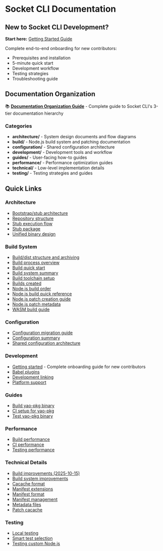 # Socket CLI Documentation

## New to Socket CLI Development?

**Start here:** [Getting Started Guide](development/getting-started.md)

Complete end-to-end onboarding for new contributors:
- Prerequisites and installation
- 5-minute quick start
- Development workflow
- Testing strategies
- Troubleshooting guide

## Documentation Organization

📚 **[Documentation Organization Guide](documentation-organization.md)** - Complete guide to Socket CLI's 3-tier documentation hierarchy

### Categories

- **architecture/** - System design documents and flow diagrams
- **build/** - Node.js build system and patching documentation
- **configuration/** - Shared configuration architecture
- **development/** - Development tools and workflow
- **guides/** - User-facing how-to guides
- **performance/** - Performance optimization guides
- **technical/** - Low-level implementation details
- **testing/** - Testing strategies and guides

## Quick Links

### Architecture
- [Bootstrap/stub architecture](architecture/bootstrap-stub.md)
- [Repository structure](architecture/repository.md)
- [Stub execution flow](architecture/stub-execution.md)
- [Stub package](architecture/stub-package.md)
- [Unified binary design](architecture/unified-binary.md)

### Build System
- [Build/dist structure and archiving](build/build-dist-structure.md)
- [Build process overview](build/build-process.md)
- [Build quick start](build/build-quick-start.md)
- [Build system summary](build/build-system-summary.md)
- [Build toolchain setup](build/build-toolchain-setup.md)
- [Builds created](build/builds-created.md)
- [Node.js build order](build/node-build-order-explained.md)
- [Node.js build quick reference](build/node-build-quick-reference.md)
- [Node.js patch creation guide](build/node-patch-creation-guide.md)
- [Node.js patch metadata](build/node-patch-metadata.md)
- [WASM build guide](build/wasm-build-guide.md)

### Configuration
- [Configuration migration guide](configuration/configuration-migration.md)
- [Configuration summary](configuration/configuration-summary.md)
- [Shared configuration architecture](configuration/shared-configuration-architecture.md)

### Development
- [Getting started](development/getting-started.md) - Complete onboarding guide for new contributors
- [Babel plugins](development/babel-plugins.md)
- [Development linking](development/linking.md)
- [Platform support](development/platform-support.md)

### Guides
- [Build yao-pkg binary](guides/yao-pkg-build.md)
- [CI setup for yao-pkg](guides/yao-pkg-ci.md)
- [Test yao-pkg binary](guides/testing-yao-pkg.md)

### Performance
- [Build performance](performance/performance-build.md)
- [CI performance](performance/performance-ci.md)
- [Testing performance](performance/performance-testing.md)

### Technical Details
- [Build improvements (2025-10-15)](technical/build-improvements-2025-10-15.md)
- [Build system improvements](technical/build-system-improvements.md)
- [Cacache format](technical/cacache-format.md)
- [Manifest extensions](technical/manifest-extensions.md)
- [Manifest format](technical/manifest-format.md)
- [Manifest management](technical/manifest-management.md)
- [Metadata files](technical/metadata-files.md)
- [Patch cacache](technical/patch-cacache.md)

### Testing
- [Local testing](testing/local-testing.md)
- [Smart test selection](testing/smart-test-selection.md)
- [Testing custom Node.js](testing/testing-custom-node.md)
